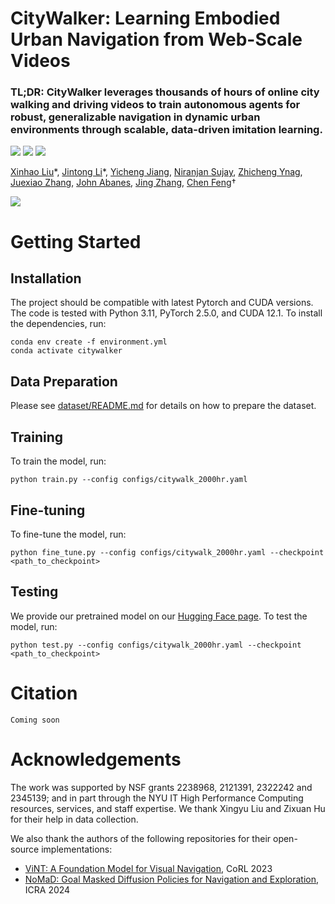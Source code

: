 # CityWalker: Learning Embodied Urban Navigation from Web-Scale Videos

### TL;DR: CityWalker leverages thousands of hours of online city walking and driving videos to train autonomous agents for robust, generalizable navigation in dynamic urban environments through scalable, data-driven imitation learning.

<a href='src/CityWalker.pdf'><img src='https://img.shields.io/badge/Paper-arXiv-red'></a> <a href='https://ai4ce.github.io/CityWalker/'><img src='https://img.shields.io/badge/Project-hompage-green'></a> <a href='https://huggingface.co/datasets/ai4ce/CityWalker'><img src='https://img.shields.io/badge/%F0%9F%A4%97%20Hugging%20Face-Dataset-blue'></a>

[Xinhao Liu](https://gaaaavin.github.io/)\*,
[Jintong Li](.)\*, 
[Yicheng Jiang](.),
[Niranjan Sujay](.),
[Zhicheng Ynag](.),
[Juexiao Zhang](https://juexzz.github.io/),
[John Abanes](.),
[Jing Zhang](https://jingz6676.github.io/), 
[Chen Feng](https://engineering.nyu.edu/faculty/chen-feng)†

![](./src/nav.gif)

# Getting Started
## Installation
The project should be compatible with latest Pytorch and CUDA versions. The code is tested with Python 3.11, PyTorch 2.5.0, and CUDA 12.1. To install the dependencies, run:
```
conda env create -f environment.yml
conda activate citywalker
```

## Data Preparation
Please see [dataset/README.md](./dataset/README.md) for details on how to prepare the dataset.

## Training
To train the model, run:
```
python train.py --config configs/citywalk_2000hr.yaml
```

## Fine-tuning
To fine-tune the model, run:
```
python fine_tune.py --config configs/citywalk_2000hr.yaml --checkpoint <path_to_checkpoint>
```

## Testing
We provide our pretrained model on our [Hugging Face page](https://huggingface.co/ai4ce/CityWalker).
To test the model, run:
```
python test.py --config configs/citywalk_2000hr.yaml --checkpoint <path_to_checkpoint>
```

# Citation
```
Coming soon
```

# Acknowledgements
The work was supported by NSF grants 2238968, 2121391, 2322242 and 2345139; and in part through the NYU IT High Performance Computing resources, services, and staff expertise. We thank Xingyu Liu and Zixuan Hu for their help in data collection.

We also thank the authors of the following repositories for their open-source implementations:
* [ViNT: A Foundation Model for Visual Navigation](https://github.com/robodhruv/visualnav-transformer), CoRL 2023
* [NoMaD: Goal Masked Diffusion Policies for Navigation and Exploration](https://github.com/robodhruv/visualnav-transformer), ICRA 2024